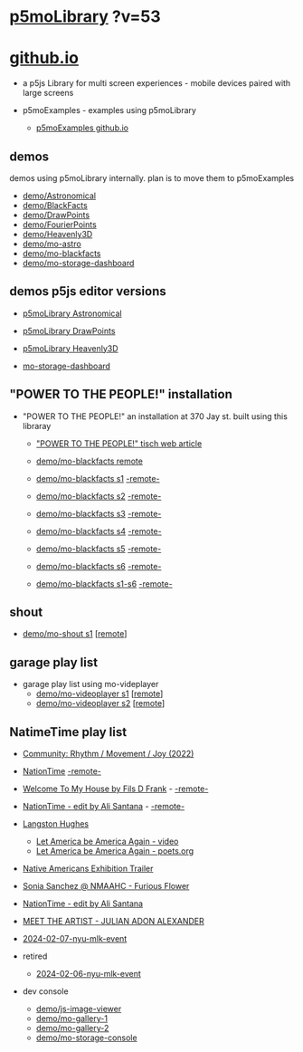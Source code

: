 # [p5moLibrary](https://github.com/molab-itp/p5moLibrary) ?v=53

# [github.io](https://molab-itp.github.io/p5moLibrary/src?v=53)

- a p5js Library for multi screen experiences - mobile devices paired with large screens

- p5moExamples - examples using p5moLibrary

  - [ p5moExamples github.io ](https://molab-itp.github.io/p5moExamples)

## demos

demos using p5moLibrary internally. plan is to move them to p5moExamples

- [demo/Astronomical](demo/Astronomical?v=53)
- [demo/BlackFacts](demo/BlackFacts?v=53)
- [demo/DrawPoints](demo/DrawPoints?v=53)
- [demo/FourierPoints](demo/FourierPoints?v=53)
- [demo/Heavenly3D](demo/Heavenly3D?v=53)
- [demo/mo-astro](demo/mo-astro?v=53)
- [demo/mo-blackfacts](demo/mo-blackfacts?v=53)
- [demo/mo-storage-dashboard](demo/mo-storage-dashboard?v=53)

## demos p5js editor versions

- [p5moLibrary Astronomical](https://editor.p5js.org/jht9629-nyu/sketches/iIIAb8KIDr)

- [p5moLibrary DrawPoints](https://editor.p5js.org/jht9629-nyu/sketches/TQyVoswjQ)

- [p5moLibrary Heavenly3D](https://editor.p5js.org/jht9629-nyu/sketches/6VM5IMP4m)

- [mo-storage-dashboard](https://editor.p5js.org/jht9629-nyu/sketches/Osz28nOS9)

## "POWER TO THE PEOPLE!" installation

- "POWER TO THE PEOPLE!" an installation at 370 Jay st. built using this libraray

  - ["POWER TO THE PEOPLE!" tisch web article](https://tisch.nyu.edu/itp/news/spring-2024/community-facing-interactive-installations-on-the-ground-floor-o)

  - [demo/mo-blackfacts remote](demo/mo-blackfacts?v=53)
  - [demo/mo-blackfacts s1](demo/mo-blackfacts?v=53&group=s1&qrcode=mo-blackfacts-qrcode-1.png) [-remote-](demo/mo-blackfacts?v=53&group=s1)
  - [demo/mo-blackfacts s2](demo/mo-blackfacts?v=53&group=s2&qrcode=mo-blackfacts-qrcode-2.png) [-remote-](demo/mo-blackfacts?v=53&group=s2)
  - [demo/mo-blackfacts s3](demo/mo-blackfacts?v=53&group=s3&qrcode=mo-blackfacts-qrcode-3.png) [-remote-](demo/mo-blackfacts?v=53&group=s3)
  - [demo/mo-blackfacts s4](demo/mo-blackfacts?v=53&group=s4&qrcode=mo-blackfacts-qrcode-4.png) [-remote-](demo/mo-blackfacts?v=53&group=s4)
  - [demo/mo-blackfacts s5](demo/mo-blackfacts?v=53&group=s5&qrcode=mo-blackfacts-qrcode-5.png) [-remote-](demo/mo-blackfacts?v=53&group=s5)
  - [demo/mo-blackfacts s6](demo/mo-blackfacts?v=53&group=s6&qrcode=mo-blackfacts-qrcode-6.png) [-remote-](demo/mo-blackfacts?v=53&group=s6)
  - [demo/mo-blackfacts s1-s6](demo/mo-blackfacts?v=53&group=s1,s2,s3,s4,s5,s6&qrcode=mo-blackfacts-qrcode-1-6.png) [-remote-](demo/mo-blackfacts?v=53&group=s1,s2,s3,s4,s5,s6)

## shout

- [demo/mo-shout s1](demo/mo-shout?v=53&group=s1&qrcode=mo-shout-qrcode-1.png) [[remote](qrcode/mo-shout.html?v=53&group=s1)]
<!-- https://molab-itp.github.io/p5moLibrary/src/qrcode/mo-shout.html?group=s1 -->

## garage play list

- garage play list using mo-videplayer
  - [demo/mo-videoplayer s1](demo/mo-videoplayer?v=53&group=s1&qrcode=mo-videoplayer-qrcode-1.png)
    [[remote](qrcode/mo-videoplayer.html?v=53&group=s1)]
  - [demo/mo-videoplayer s2](demo/mo-videoplayer?v=53&group=s2&qrcode=mo-videoplayer-qrcode-2.png)
    [[remote](qrcode/mo-videoplayer.html?v=53&group=s2)]

## NatimeTime play list

- [Community: Rhythm / Movement / Joy (2022)](demo/mo-videoplayer/index.html?playlist=8HfVf69nUX0)

- [NationTime](demo/mo-videoplayer/index.html?qrcode=NationTime.png) [-remote-](demo/mo-videoplayer/index.html)

- [Welcome To My House by Fils D Frank](demo/mo-videoplayer/?playlist=kinLtCLHYvo&title=Welcome%20To%20My%20House%20by%20Fils%20D%20Frank&qrcode=NationTime.png) - [-remote-](demo/mo-videoplayer/?playlist=kinLtCLHYvo&title=Welcome%20To%20My%20House%20by%20Fils%20D%20Frank)

- [NationTime - edit by Ali Santana](demo/mo-videoplayer/?playlist=-UtKxghWlvY&title=NationTime%20-%20ELUCID%20-%20BETAMAX&qrcode=NationTime.png) - [-remote-](demo/mo-videoplayer/?playlist=-UtKxghWlvY&title=NationTime%20-%20ELUCID%20-%20BETAMAX)

- [Langston Hughes ](demo/BlackFacts?playlist=XzI3huqpCi4)

  - [Let America be America Again - video](demo/mo-blackfacts?playlist=CFNM8GB_Yp0&title=%E2%98%85)
  - [Let America be America Again - poets.org](https://poets.org/poem/let-america-be-america-again)

- [Native Americans Exhibition Trailer](demo/BlackFacts?playlist=hpjNGTYvpxw)

- [Sonia Sanchez @ NMAAHC - Furious Flower](demo/mo-blackfacts?playlist=FNLp8e-cfgk&title=Sonia%20Sanchez)

- [NationTime - edit by Ali Santana](demo/mo-videoplayer?playlist=-UtKxghWlvY&title=NationTime%20-%20ELUCID%20-%20BETAMAX&qrcode=NationTime.png)

- [MEET THE ARTIST - JULIAN ADON ALEXANDER](demo/mo-blackfacts?playlist=wk0La_2igws&title=MEET%20THE%20ARTIST%20-%20JULIAN%20ADON%20ALEXANDE%20-%20What%20it%20is&qrcode=JULIAN.png)

- [2024-02-07-nyu-mlk-event](demo/mo-blackfacts?playlist=lG758MniLYg&qrcode=annoucement-01.png&title=2024-02-07-nyu-mlk-event)

- retired

  - [2024-02-06-nyu-mlk-event](demo/mo-blackfacts?playlist=zbRz5xTaLYI&qrcode=annoucement-01.png&title=2024-02-06-nyu-mlk-event)
  <!-- - [Weapons of White Destruction - TJ](demo/mo-blackfacts?playlist=ob8YQPGJiHY&title=Weapons%20of%20White%20Destruction%20-%20TJ&&qrcode=TJ.png) -->

- dev console

  - [demo/js-image-viewer](demo/js-image-viewer?v=53)
  - [demo/mo-gallery-1](demo/mo-gallery-1?v=53)
  - [demo/mo-gallery-2](demo/mo-gallery-2?v=53)
  - [demo/mo-storage-console](demo/mo-storage-console?v=53)

<!--

- retired
  - [demo/mo-astro-host-0](demo/mo-astro-host-0?v=53)
  - [demo/mo-astro-host-1](demo/mo-astro-host-1?v=53)
  - [demo/mo-astro-remote-0](demo/mo-astro-remote-0?v=53)
  - [demo/mo-astro-remote-1](demo/mo-astro-remote-1?v=53)

  - [demo/mo-blackfacts-host](demo/mo-blackfacts-host?v=53)
  - [demo/mo-blackfacts-remote](demo/mo-blackfacts-remote?v=53)

# https://www.youtube.com/watch?v=hpjNGTYvpxw
# The Land Carries Our Ancestors: Contemporary Art by Native Americans Exhibition Trailer

 -->
